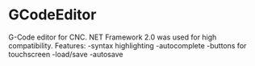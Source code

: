 # GCodeEditor
 
G-Code editor for CNC. NET Framework 2.0 was used for high compatibility. Features:
-syntax highlighting
-autocomplete
-buttons for touchscreen
-load/save
-autosave
